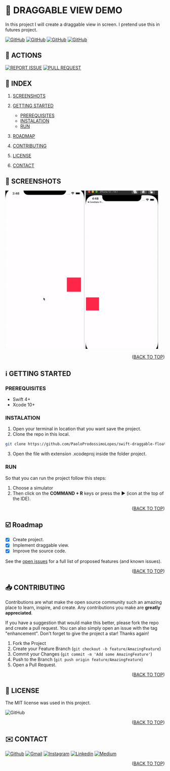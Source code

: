 <!-- SET TOP ANCHOR -->
<div id="top"></div>



<!-- PROJECT NAME -->
#  DRAGGABLE VIEW DEMO



<!-- DESCRIPTION -->
In this project I will create a draggable view in screen. I pretend use this in futures project.



<!-- INFO BADGES -->
[![GitHub](https://img.shields.io/github/forks/PaoloProdossimoLopes/swift-draggable-float-view-demo?color=black&style=flat-square)](https://github.com/PaoloProdossimoLopes/swift-draggable-float-view-demo)
[![GitHub](https://img.shields.io/github/stars/PaoloProdossimoLopes/swift-draggable-float-view-demo?color=black&style=flat-square)](https://github.com/PaoloProdossimoLopes/swift-draggable-float-view-demo)
[![GitHub](https://img.shields.io/github/issues/PaoloProdossimoLopes/swift-draggable-float-view-demo?color=black&style=flat-square)](https://github.com/PaoloProdossimoLopes/swift-draggable-float-view-demo/issues)
[![GitHub](https://img.shields.io/github/issues-pr/PaoloProdossimoLopes/swift-draggable-float-view-demo?color=black&style=flat-square)](https://github.com/PaoloProdossimoLopes/swift-draggable-float-view-demo/pulls)



<!-- ACTIONS -->
## 🔎  ACTIONS
[![REPORT ISSUE](https://img.shields.io/badge/-⚠️_REPORT_ISSUE-grey?style=flat-square&logo=pull_request&logoColor=white)](https://github.com/PaoloProdossimoLopes/swift-draggable-float-view-demo/issues)
[![PULL REQUEST](https://img.shields.io/badge/-⤴️_PULL_REQUEST-grey?style=flat-square&logo=pull_request&logoColor=white)](https://github.com/PaoloProdossimoLopes/swift-draggable-float-view-demo/pulls)



<!-- Index -->
## 🔢  INDEX 
1. [SCREENSHOTS](#screenshots)
1. [GETTING STARTED](#getting-started)
    - [PREREQUISITES](#prerequisites)
    - [INSTALATION](#instalation)
    - [RUN](#run)

1. [ROADMAP](#roadmap)
1. [CONTRIBUTING](#contributing)
1. [LICENSE](#license)
1. [CONTACT](#contact)



<!-- SCREENSHOTS -->
## 📸  SCREENSHOTS <a name="screenshots"></a>
<img src="https://github.com/PaoloProdossimoLopes/swift-draggable-float-view-demo/blob/main/README_ASSETS/step1.gif" height="500">                                 <img src="https://github.com/PaoloProdossimoLopes/swift-draggable-float-view-demo/blob/main/README_ASSETS/step2.gif" height="500">                               

<p align="right">(<a href="#top">BACK TO TOP</a>)</p>



<!-- GETTING STARTED -->
## ℹ️  GETTING STARTED <a name="getting-started"></a>

### PREREQUISITES 
- Swift 4+
- Xcode 10+

### INSTALATION
1. Open your terminal in location that you want save the project.
2. Clone the repo in this local.
```sh
git clone https://github.com/PaoloProdossimoLopes/swift-draggable-float-view-demo.git
```
3. Open the file with extension .xcodeproj inside the folder project.
   
### RUN
So that you can run the project follow this steps:
1. Choose a simulator 
2. Then click on the **COMMAND + R** keys or press the ▶︎ (icon at the top of the IDE).

<p align="right">(<a href="#top">BACK TO TOP</a>)</p>



<!-- ROADMAP -->
## ☑️  Roadmap <a name="roadmap"></a>

- [X] Create project.
- [X] Implement draggable view.
- [X] Improve the source code.

See the [open issues](https://github.com/PaoloProdossimoLopes/swift-draggable-float-view-demo/issues) for a full list of proposed features (and known issues).

<p align="right">(<a href="#top">BACK TO TOP</a>)</p>



<!-- CONTRIBUTING -->
## 📥  CONTRIBUTING <a name="contributing"></a>
Contributions are what make the open source community such an amazing place to learn, inspire, and create. Any contributions you make are **greatly appreciated**.

If you have a suggestion that would make this better, please fork the repo and create a pull request. You can also simply open an issue with the tag "enhancement".
Don't forget to give the project a star! Thanks again!

1. Fork the Project
2. Create your Feature Branch (`git checkout -b feature/AmazingFeature`)
3. Commit your Changes (`git commit -m 'Add some AmazingFeature'`)
4. Push to the Branch (`git push origin feature/AmazingFeature`)
5. Open a Pull Request.

<p align="right">(<a href="#top">BACK TO TOP</a>)</p>



<!-- LICENSE -->
## 📃  LICENSE <a name="license"></a>
The MIT license was used in this project.

![GitHub](https://img.shields.io/github/license/PaoloProdossimoLopes/swift-draggable-float-view-demo?color=black&style=flat-square)

<p align="right">(<a href="#top">BACK TO TOP</a>)</p>



<!-- CONTACT -->
## ✉️  CONTACT <a name="contact"></a>
[![Github](https://img.shields.io/badge/GitHub-black?style=for-the-badge&logo=github&logoColor=white)](https://github.com/PaoloProdossimoLopes)
[![Gmail](https://img.shields.io/badge/Gmail-black?style=for-the-badge&logo=gmail&logoColor=white)](mailto:paolo.prodossimo.lopes@gmail.com)
[![Instagram](https://img.shields.io/badge/Instagram-black?style=for-the-badge&logo=instagram&logoColor=white)](https://www.instagram.com/ios.dev.br/)
[![Linkedin](https://img.shields.io/badge/LinkedIn-black?style=for-the-badge&logo=linkedin&logoColor=white)](https://www.linkedin.com/in/paoloprodossimolopes/)
[![Medium](https://img.shields.io/badge/Medium-black?style=for-the-badge&logo=medium&logoColor=white)](https://medium.com/@pprodossimo)

<p align="right">(<a href="#top">BACK TO TOP</a>)</p>

